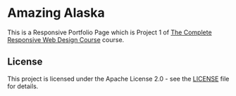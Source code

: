 # Amazing Alaska
This is a Responsive Portfolio Page which is Project 1 of [The Complete Responsive Web Design Course](https://www.udemy.com/course/the-complete-responsive-web-design-course/) course.

## License
This project is licensed under the Apache License 2.0 - see the [LICENSE](./../LICENSE) file for details.